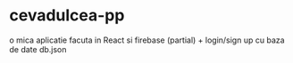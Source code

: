 # cevadulcea-pp
o mica aplicatie facuta in React si firebase (partial) + login/sign up cu baza de date db.json
